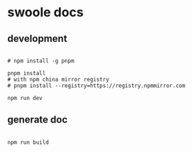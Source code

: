 # swoole docs

## development

```shell

# npm install -g pnpm 

pnpm install 
# with npm china mirror registry
# pnpm install --registry=https://registry.npmmirror.com 

npm run dev 

```

## generate doc

```shell

npm run build

```